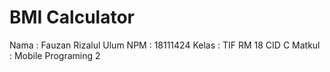 # BMI Calculator

Nama    : Fauzan Rizalul Ulum
NPM     : 18111424
Kelas   : TIF RM 18 CID C
Matkul  : Mobile Programing 2
